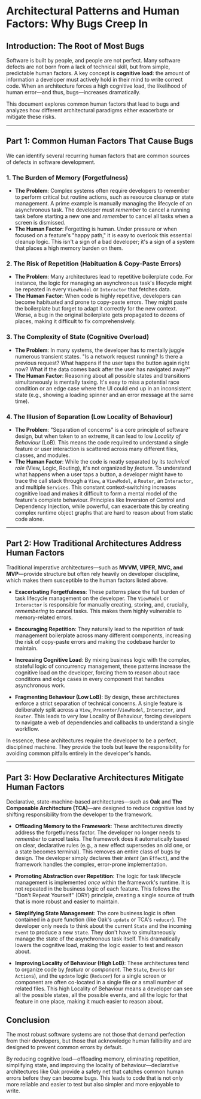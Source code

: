 # Architectural Patterns and Human Factors: Why Bugs Creep In

## Introduction: The Root of Most Bugs

Software is built by people, and people are not perfect. Many software defects are not born from a lack of technical skill, but from simple, predictable human factors. A key concept is **cognitive load**: the amount of information a developer must actively hold in their mind to write correct code. When an architecture forces a high cognitive load, the likelihood of human error—and thus, bugs—increases dramatically.

This document explores common human factors that lead to bugs and analyzes how different architectural paradigms either exacerbate or mitigate these risks.

---

## Part 1: Common Human Factors That Cause Bugs

We can identify several recurring human factors that are common sources of defects in software development.

### 1. The Burden of Memory (Forgetfulness)

-   **The Problem**: Complex systems often require developers to remember to perform critical but routine actions, such as resource cleanup or state management. A prime example is manually managing the lifecycle of an asynchronous task. The developer must *remember* to cancel a running task before starting a new one and *remember* to cancel all tasks when a screen is dismissed.
-   **The Human Factor**: Forgetting is human. Under pressure or when focused on a feature's "happy path," it is easy to overlook this essential cleanup logic. This isn't a sign of a bad developer; it's a sign of a system that places a high memory burden on them.

### 2. The Risk of Repetition (Habituation & Copy-Paste Errors)

-   **The Problem**: Many architectures lead to repetitive boilerplate code. For instance, the logic for managing an asynchronous task's lifecycle might be repeated in every `ViewModel` or `Interactor` that fetches data.
-   **The Human Factor**: When code is highly repetitive, developers can become habituated and prone to copy-paste errors. They might paste the boilerplate but forget to adapt it correctly for the new context. Worse, a bug in the original boilerplate gets propagated to dozens of places, making it difficult to fix comprehensively.

### 3. The Complexity of State (Cognitive Overload)

-   **The Problem**: In many systems, the developer has to mentally juggle numerous transient states. "Is a network request running? Is there a previous request? What happens if the user taps the button again right now? What if the data comes back after the user has navigated away?"
-   **The Human Factor**: Reasoning about all possible states and transitions simultaneously is mentally taxing. It's easy to miss a potential race condition or an edge case where the UI could end up in an inconsistent state (e.g., showing a loading spinner and an error message at the same time).

### 4. The Illusion of Separation (Low Locality of Behaviour)

-   **The Problem**: "Separation of concerns" is a core principle of software design, but when taken to an extreme, it can lead to low *Locality of Behaviour* (LoB). This means the code required to understand a single feature or user interaction is scattered across many different files, classes, and modules.
-   **The Human Factor**: While the code is neatly separated by its *technical role* (View, Logic, Routing), it's not organized by *feature*. To understand what happens when a user taps a button, a developer might have to trace the call stack through a `View`, a `ViewModel`, a `Router`, an `Interactor`, and multiple `Services`. This constant context-switching increases cognitive load and makes it difficult to form a mental model of the feature's complete behaviour. Principles like Inversion of Control and Dependency Injection, while powerful, can exacerbate this by creating complex runtime object graphs that are hard to reason about from static code alone.

---

## Part 2: How Traditional Architectures Address Human Factors

Traditional imperative architectures—such as **MVVM, VIPER, MVC, and MVP**—provide structure but often rely heavily on developer discipline, which makes them susceptible to the human factors listed above.

-   **Exacerbating Forgetfulness**: These patterns place the full burden of task lifecycle management on the developer. The `ViewModel` or `Interactor` is responsible for manually creating, storing, and, crucially, *remembering* to cancel tasks. This makes them highly vulnerable to memory-related errors.

-   **Encouraging Repetition**: They naturally lead to the repetition of task management boilerplate across many different components, increasing the risk of copy-paste errors and making the codebase harder to maintain.

-   **Increasing Cognitive Load**: By mixing business logic with the complex, stateful logic of concurrency management, these patterns increase the cognitive load on the developer, forcing them to reason about race conditions and edge cases in every component that handles asynchronous work.

-   **Fragmenting Behaviour (Low LoB)**: By design, these architectures enforce a strict separation of technical concerns. A single feature is deliberately split across a `View`, `Presenter`/`ViewModel`, `Interactor`, and `Router`. This leads to very low Locality of Behaviour, forcing developers to navigate a web of dependencies and callbacks to understand a single workflow.

In essence, these architectures require the developer to be a perfect, disciplined machine. They provide the tools but leave the responsibility for avoiding common pitfalls entirely in the developer's hands.

---

## Part 3: How Declarative Architectures Mitigate Human Factors

Declarative, state-machine-based architectures—such as **Oak** and **The Composable Architecture (TCA)**—are designed to reduce cognitive load by shifting responsibility from the developer to the framework.

-   **Offloading Memory to the Framework**: These architectures directly address the forgetfulness factor. The developer no longer needs to *remember* to cancel tasks. The framework does it automatically based on clear, declarative rules (e.g., a new effect supersedes an old one, or a state becomes terminal). This removes an entire class of bugs by design. The developer simply declares their *intent* (an `Effect`), and the framework handles the complex, error-prone implementation.

-   **Promoting Abstraction over Repetition**: The logic for task lifecycle management is implemented *once* within the framework's runtime. It is not repeated in the business logic of each feature. This follows the "Don't Repeat Yourself" (DRY) principle, creating a single source of truth that is more robust and easier to maintain.

-   **Simplifying State Management**: The core business logic is often contained in a pure function (like Oak's `update` or TCA's `reducer`). The developer only needs to think about the current `State` and the incoming `Event` to produce a new `State`. They don't have to simultaneously manage the state of the asynchronous task itself. This dramatically lowers the cognitive load, making the logic easier to test and reason about.

-   **Improving Locality of Behaviour (High LoB)**: These architectures tend to organize code by *feature* or *component*. The `State`, `Event`s (or `Action`s), and the `update` logic (`Reducer`) for a single screen or component are often co-located in a single file or a small number of related files. This high Locality of Behaviour means a developer can see all the possible states, all the possible events, and all the logic for that feature in one place, making it much easier to reason about.

## Conclusion

The most robust software systems are not those that demand perfection from their developers, but those that acknowledge human fallibility and are designed to prevent common errors by default.

By reducing cognitive load—offloading memory, eliminating repetition, simplifying state, and improving the locality of behaviour—declarative architectures like Oak provide a safety net that catches common human errors before they can become bugs. This leads to code that is not only more reliable and easier to test but also simpler and more enjoyable to write.
